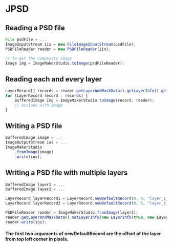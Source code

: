 # JPSD

## Reading a PSD file

```js
File psdFile = ...
ImageInputStream iis = new FileImageInputStream(psdFile);
PSDFileReader reader = new PSDFileReader(iis);

// To get the composite image
Image img = ImageMakerStudio.toImage(psdFileReader);
```

## Reading each and every layer

```js
LayerRecord[] records = reader.getLayerAndMaskData().getLayerInfo().getLayerRecords();
for (LayerRecord record : records) {
    BufferedImage img = ImageMakerStudio.toImage(record, reader);
    // actions with image
}
```

## Writing a PSD file

```js
BufferedImage image = ...
ImageOutputStream ios = ... 
ImageMakerStudio
    .fromImage(image)
    .write(ios);
```

## Writing a PSD file with multiple layers

```js
BufferedImage layer1 = ...
BufferedImage layer2 = ...

LayerRecord layerRecord1 = LayerRecord.newDefaultRecord(0, 0, "layer_1_name", layer1);
LayerRecord layerRecord2 = LayerRecord.newDefaultRecord(0, 5, "layer_2_name", layer2);

PSDFileReader reader = ImageMakerStudio.fromImage(layer1);
reader.getLayerAndMaskData().setLayerInfo(new LayerInfo(true, new LayerRecord[]{layerRecord1, layerRecord2}));
reader.write(ios);
```

#### The first two arguments of newDefaultRecord are the offset of the layer from top left corner in pixels.
